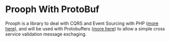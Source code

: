 Prooph With ProtoBuf
===============================

Prooph is a library to deal with CQRS and Event Sourcing with PHP ([more here](http://getprooph.org/)), and will be used with Protobuffers ([more here](https://developers.google.com/protocol-buffers/)) to allow a simple cross service validation message exchaging.

